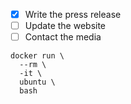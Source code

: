 - [x] Write the press release
- [ ] Update the website
- [ ] Contact the media

```
docker run \
  --rm \
  -it \
  ubuntu \
  bash
```
